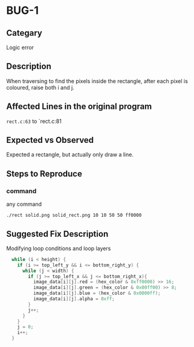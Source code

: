 # BUG-1
## Categary
Logic error

## Description
When traversing to find the pixels inside the rectangle, after each pixel is coloured, raise both i and j.

## Affected Lines in the original program
`rect.c:63` to `rect.c:81

## Expected vs Observed
Expected a rectangle, but actually only draw a line.

## Steps to Reproduce
### command
any command
```shell
./rect solid.png solid_rect.png 10 10 50 50 ff0000
```

## Suggested Fix Description
Modifying loop conditions and loop layers
```c
  while (i < height) {
    if (i >= top_left_y && i <= bottom_right_y) {
      while (j < width) {
        if (j >= top_left_x && j <= bottom_right_x){
          image_data[i][j].red = (hex_color & 0xff0000) >> 16;
          image_data[i][j].green = (hex_color & 0x00ff00) >> 8;
          image_data[i][j].blue = (hex_color & 0x0000ff);
          image_data[i][j].alpha = 0xff;
        }
        j++;
      }
    }
    j = 0;
    i++;
  }
  ```
